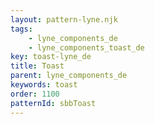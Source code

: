```yaml
---
layout: pattern-lyne.njk
tags: 
    - lyne_components_de
    - lyne_components_toast_de
key: toast-lyne_de
title: Toast
parent: lyne_components_de
keywords: toast
order: 1100
patternId: sbbToast
---
```


